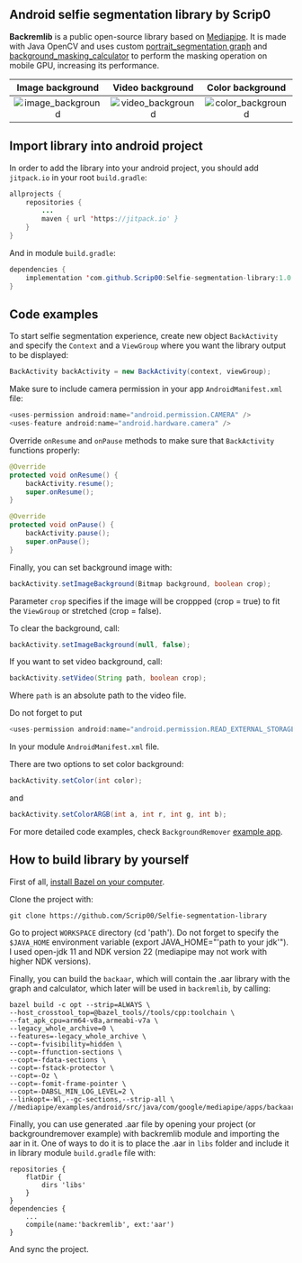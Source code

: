 ## Android selfie segmentation library by Scrip0

**Backremlib** is a public open-source library based on [Mediapipe](https://github.com/google/mediapipe).
It is made with Java OpenCV and uses custom [portrait_segmentation graph](https://github.com/Scrip00/Selfie-segmentation-library/tree/main/mediapipe/graphs/portrait_segmentation) and [background_masking_calculator](https://github.com/Scrip00/Selfie-segmentation-library/blob/main/mediapipe/calculators/image/background_masking_calculator.cc) to perform the masking operation on mobile GPU, increasing its performance.

| Image background | Video background | Color background |
| :---: | :---: | :---: |
| ![image_background](docs/images/Backremlib/image.gif) | ![video_background](docs/images/Backremlib/video.gif) | ![color_background](docs/images/Backremlib/color.gif) |

## Import library into android project

In order to add the library into your android project, you should add `jitpack.io` in your root `build.gradle`:

```java
allprojects {
    repositories {
        ...
        maven { url 'https://jitpack.io' }
    }
}
```

And in module `build.gradle`:

```java
dependencies {
    implementation 'com.github.Scrip00:Selfie-segmentation-library:1.0.3'
}
```

## Code examples

To start selfie segmentation experience, create new object `BackActivity` and specify the `Context` and a `ViewGroup` where you want the library output to be displayed:

```java
BackActivity backActivity = new BackActivity(context, viewGroup);
```

Make sure to include camera permission in your app `AndroidManifest.xml` file:

```java
<uses-permission android:name="android.permission.CAMERA" />
<uses-feature android:name="android.hardware.camera" />
```

Override `onResume` and `onPause` methods to make sure that `BackActivity` functions properly:

```java
@Override
protected void onResume() {
    backActivity.resume();
    super.onResume();
}

@Override
protected void onPause() {
    backActivity.pause();
    super.onPause();
}
```

Finally, you can set background image with:

```java
backActivity.setImageBackground(Bitmap background, boolean crop);
```

Parameter `crop` specifies if the image will be croppped (crop = true) to fit the `ViewGroup` or stretched (crop = false).

To clear the background, call:

```java
backActivity.setImageBackground(null, false);
```

If you want to set video background, call:

```java
backActivity.setVideo(String path, boolean crop);
```

Where `path` is an absolute path to the video file.

Do not forget to put

```java
<uses-permission android:name="android.permission.READ_EXTERNAL_STORAGE" />
```

In your module `AndroidManifest.xml` file.

There are two options to set color background:

```java
backActivity.setColor(int color);
```

and

```java
backActivity.setColorARGB(int a, int r, int g, int b);
```

For more detailed code examples, check `BackgroundRemover` [example app](https://github.com/Scrip00/Selfie-segmentation-library/tree/main/backgroundremover/app).

## How to build library by yourself

First of all, [install Bazel on your computer](https://docs.bazel.build/versions/main/install.html).

Clone the project with:

```
git clone https://github.com/Scrip00/Selfie-segmentation-library
```

Go to project `WORKSPACE` directory (cd 'path'). Do not forget to specify the `$JAVA_HOME` environment variable (export JAVA_HOME="'path to your jdk'"). I used open-jdk 11 and NDK version 22 (mediapipe may not work with higher NDK versions).

Finally, you can build the `backaar`, which will contain the .aar library with the graph and calculator, which later will be used in `backremlib`, by calling:

```
bazel build -c opt --strip=ALWAYS \
--host_crosstool_top=@bazel_tools//tools/cpp:toolchain \
--fat_apk_cpu=arm64-v8a,armeabi-v7a \
--legacy_whole_archive=0 \
--features=-legacy_whole_archive \
--copt=-fvisibility=hidden \
--copt=-ffunction-sections \
--copt=-fdata-sections \
--copt=-fstack-protector \
--copt=-Oz \
--copt=-fomit-frame-pointer \
--copt=-DABSL_MIN_LOG_LEVEL=2 \
--linkopt=-Wl,--gc-sections,--strip-all \
//mediapipe/examples/android/src/java/com/google/mediapipe/apps/backaar:backaar.aar
```

Finally, you can use generated .aar file by opening your project (or backgroundremover example) with backremlib module and importing the aar in it. One of ways to do it is to place the .aar in `libs` folder and include it in library module `build.gradle` file with:

```
repositories {
    flatDir {
        dirs 'libs'
    }
}
dependencies {
    ...
    compile(name:'backremlib', ext:'aar')
}
```

And sync the project.







































